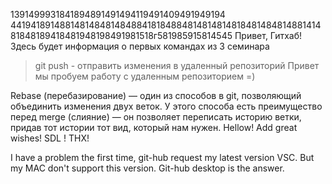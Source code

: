 1391499931841894891491494119491409491949194
4419418914881481484814848841818488481481481481848148481488141481848189418481948198491981518г581985915814545
Привет, Гитхаб! Здесь будет информация о первых командах из 3 семинара
> git push - отправить изменения в удаленный репозиторий 
Привет мы пробуем работу с удаленным репозиторием =)


Rebase (перебазирование) — один из способов в git, позволяющий объединить изменения двух веток. У этого способа есть преимущество перед merge (слияние) — он позволяет переписать историю ветки, придав тот истории тот вид, который нам нужен.
Hellow! Add great wishes! SDL !
THX! 

I have a problem the first time, git-hub request my latest version VSC. But my MAC don't support this version. Git-hub desktop is the answer. 
